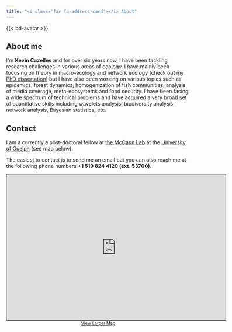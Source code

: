 ```yaml
--- 
title: "<i class='far fa-address-card'></i> About"
--- 
```



{{< bd-avatar >}}

## About me

I'm **Kevin Cazelles** and for over six years now, I have been tackling
research challenges in various areas of ecology. I have mainly been focusing on
theory in macro-ecology and network ecology (check out my [PhD
dissertation](/docs/thesekc.pdf)) but I have also been working on various
topics such as epidemics, forest dynamics, homogenization of fish communities,
analysis of media coverage, meta-ecosystems and food security. I have been
facing a wide spectrum of technical problems and have acquired a very broad set
of quantitative skills including wavelets analysis, biodiversity analysis,
network analysis, Bayesian statistics, etc.


 <!-- I am currently doing quantitative ecology for a
leaving. As such, I do my best to apply the results of abstract investigations
to tangible challenges such as the impact of global change on ecological
communities. -->



## Contact


I am a currently a post-doctoral fellow at [the McCann
Lab](http://www.mccannlab.ca) at the [University of Guelph](https://www.uoguelph.ca/)
(see map below).

The easiest to contact is to send me an email <a href="mailto:kevin.cazelles@gmail.com?subject=Paper%20Request&amp;body=Dear%20Kevin%2C%20%0A%0AMessage%0A%0ASincerely%2C"><i class='far fa-envelope'></i></a> but you can also reach me at the 
following phone numbers **+1 519 824 4120 (ext. 53700)**.

<center>
<iframe width="600" height="400" frameborder="0" scrolling="no" marginheight="0" marginwidth="0" src="https://www.openstreetmap.org/export/embed.html?bbox=-80.2331864833832%2C43.526638681485345%2C-80.22391676902772%2C43.53334379663221&amp;layer=mapnik&amp;marker=43.529991332235%2C-80.22855162620544" style="border: 1px solid black"></iframe><br/><small><a href="https://www.openstreetmap.org/?mlat=43.52999&amp;mlon=-80.22855#map=17/43.52999/-80.22855&amp;layers=N">View Larger Map</a></small>
<center>